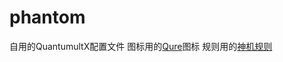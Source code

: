 # phantom
自用的QuantumultX配置文件
图标用的[Qure](https://github.com/Koolson/Qure)图标
规则用的[神机规则](https://github.com/ConnersHua/Profiles/tree/master/Quantumult/X)
